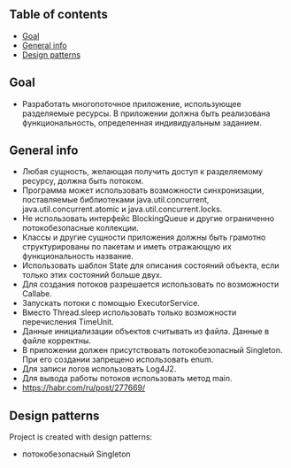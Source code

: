 ﻿## Table of contents
* [Goal](#goal)
* [General info](#general-info)
* [Design patterns](#design-patterns)

## Goal
* Разработать многопоточное приложение, использующее разделяемые
ресурсы. В приложении должна быть реализована функциональность,
определенная индивидуальным заданием.

## General info
* Любая сущность, желающая получить доступ к разделяемому ресурсу, должна быть
потоком.
*  Программа может использовать возможности синхронизации, поставляемые библиотеками
java.util.concurrent, java.util.concurrent.atomic и java.util.concurrent.locks.
* Не использовать интерфейс BlockingQueue и другие ограниченно потокобезопасные
коллекции.
* Классы и другие сущности приложения должны быть грамотно структурированы по пакетам
и иметь отражающую их функциональность название.
* Использовать шаблон State для описания состояний объекта, если только этих состояний
больше двух.
* Для создания потоков разрешается использовать по возможности Callabe.
* Запускать потоки с помощью ExecutorService.
* Вместо Thread.sleep использовать только возможности перечисления TimeUnit.
* Данные инициализации объектов считывать из файла. Данные в файле корректны.
* В приложении должен присутствовать потокобезопасный Singleton. При его создании
запрещено использовать enum.
* Для записи логов использовать Log4J2.
* Для вывода работы потоков использовать метод main.
* https://habr.com/ru/post/277669/
	
## Design patterns
Project is created with design patterns:
* потокобезопасный Singleton